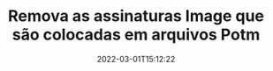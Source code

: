 ---
############################# Static ############################
layout: "auto-gen-signature"
date: 2022-03-01T15:12:22
draft: false
operation: Delete
signaturetype: Image
fileformat: Potm
productName: Java
lang: pt
productCode: java
otherformats: pdf doc docx docm dot dotm dotx odt ott rtf xls xlsx xlsm xlsb csv ods ots xltx xltm ppt pptx pps ppsx odp otp potx potm pptm ppsm
breadcrumb: Put Image signature on Potm for Java

############################# Head ############################
head_title: "Excluir assinaturas Image de arquivos Potm via Java"
head_description: "A exclusão de assinaturas Image específicas de documentos Potm assinados pode ser realizada facilmente com o código curto Java."

############################# Header ############################
title: "Remova as assinaturas Image que são colocadas em arquivos Potm"
description: "Exclua várias assinaturas Image de documentos Potm. A remoção de assinaturas Image requer um código Java simples."
bg_image: "https://cms.admin.containerize.com/templates/aspose/App_Themes/V3/images/bg/header1.png"
bg_overlay: false
button:
    enable: true

############################# SubMenu ############################
submenu:
    enable: true

    left:
        img_alt: "GroupDocs.Signature for Java"
        image: "https://cms.admin.containerize.com/templates/groupdocs/images/product-logos/90x90-noborder/groupdocs-signature-java.png"
        product: "GroupDocs.Signature"
        platform: "Java"



############################# About ############################
about:
    enable: true
    title: "Obtenha informações sobre os recursos da API GroupDocs.Signature for Java"
    content: |
        A API [GroupDocs.Signature for Java](https://products.groupdocs.com/signature/java/) oferece várias maneiras de processar seus documentos usando assinaturas eletrônicas. Assinaturas digitais como textos, imagens, certificados digitais, códigos de barras, códigos QR, carimbos ou metadados estão disponíveis. Os clientes têm a possibilidade de adicionar, excluir, atualizar, verificar ou pesquisar assinaturas digitais em PDFs, documentos MS Word, pastas de trabalho MS Excel, apresentações MS PowerPoint, arquivos Adobe Photoshop e vários formatos de imagem. Um grande número de recursos e configurações úteis são fornecidos.
    

############################# Steps ############################
steps:
    enable: true
    title_left: "Como remover assinaturas Image do seu documento Potm"
    content_left: |
        [GroupDocs.Signature for Java](https://products.groupdocs.com/signature/java/) fornece um recurso útil para limpar documentos Potm de assinaturas Image com algumas linhas de código.
        
        * Em primeiro lugar, instancie o objeto Signature passando o caminho para o seu documento como um parâmetro do construtor.
        * Em seguida, crie um objeto de assinatura apropriado e configure seu identificador exclusivo.
        * Depois disso, invoque o método Delete passando o objeto de assinatura que deve ser excluído.
        * Finalmente, os resultados da operação do processo.

    title_right: "Requisitos de sistema"
    content_right: |
        GroupDocs.Signature for Java são compatíveis com todas as principais plataformas e sistemas operacionais. Antes de executar o código abaixo, certifique-se de ter os seguintes pré-requisitos instalados em seu sistema.

        * Sistemas operacionais: Microsoft Windows, Linux, MacOS
        * Ambientes de desenvolvimento: NetBeans, Intellij IDEA, Eclipse, etc.
        * Java runtime: J2SE 6.0 and above
        * Faça o download da versão mais recente do GroupDocs.Signature for Java de [Maven](https://repository.groupdocs.com/webapp/#/artifacts/browse/tree/General/repo/com/groupdocs/groupdocs-signature)
         
    code: |
        ```java    
                
        // Set up input Potm file
        String filePath = "input.potm";
        // Set up output file
        String outputFilePath = "output.potm";

        // Instantiate Signature for input file
        Signature signature = new Signature(filePath);

        // Id of signature which is supposed to be deleted
        // such Id may be obtained as result of search operation
        String id = "e3ad0ec7-9abf-426d-b9aa-b3328f3f1470";

        // provide signature features to delete
        ImageSignature signatureToDelete = new ImageSignature(id);

        // delete signature
        Boolean deleteResult = signature.delete(outputFilePath, signatureToDelete);

        // process deletion result
        if (deleteResult)
        {
                System.out.println("Signature was deleted successfully!");
        }
        ```

############################# Demos ############################
demos:
    enable: true
    title: "Assinar com assinaturas Image Demonstração ao vivo"
    content: |
       Adicione várias assinaturas eletrônicas ao arquivo Potm agora mesmo visitando o site [GroupDocs.Signature App](https://products.groupdocs.app/signature/family).          

############################# More Formats ############################
more_formats:
    enable: true
    title: "Exclua suas assinaturas Image com Java"
    content: |
        "Exclusão de assinaturas eletrônicas que foram adicionadas a vários formatos de documentos. Remova assinaturas rapidamente sem código extra."
    format: 
       
       
back_to_top:
    enable: true
---